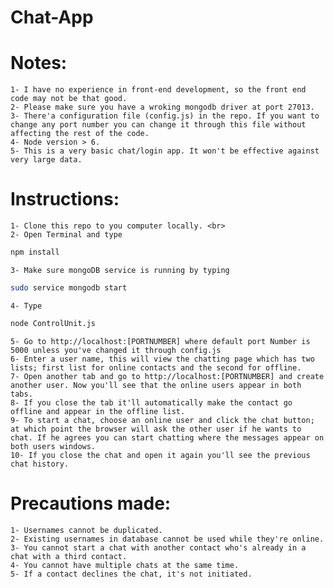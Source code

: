 # Chat-App

# Notes:
    1- I have no experience in front-end development, so the front end code may not be that good.
    2- Please make sure you have a wroking mongodb driver at port 27013.
    3- There'a configuration file (config.js) in the repo. If you want to change any port number you can change it through this file without affecting the rest of the code.
    4- Node version > 6.
    5- This is a very basic chat/login app. It won't be effective against very large data.

# Instructions:
    1- Clone this repo to you computer locally. <br>
    2- Open Terminal and type
```sh
npm install
```
    3- Make sure mongoDB service is running by typing
```sh
sudo service mongodb start
```

    4- Type
```sh
node ControlUnit.js
```
    5- Go to http://localhost:[PORTNUMBER] where default port Number is 5000 unless you've changed it through config.js
    6- Enter a user name, this will view the chatting page which has two lists; first list for online contacts and the second for offline.
    7- Open another tab and go to http://localhost:[PORTNUMBER] and create another user. Now you'll see that the online users appear in both tabs.
    8- If you close the tab it'll automatically make the contact go offline and appear in the offline list.
    9- To start a chat, choose an online user and click the chat button; at which point the browser will ask the other user if he wants to chat. If he agrees you can start chatting where the messages appear on both users windows.
    10- If you close the chat and open it again you'll see the previous chat history.

# Precautions made:
    1- Usernames cannot be duplicated.
    2- Existing usernames in database cannot be used while they're online.
    3- You cannot start a chat with another contact who's already in a chat with a third contact.
    4- You cannot have multiple chats at the same time.
    5- If a contact declines the chat, it's not initiated.
